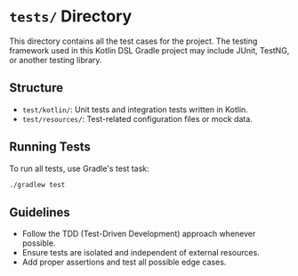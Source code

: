 # `tests/` Directory

This directory contains all the test cases for the project. The testing framework used in this Kotlin DSL Gradle project may include JUnit, TestNG, or another testing library.

## Structure

- `test/kotlin/`: Unit tests and integration tests written in Kotlin.
- `test/resources/`: Test-related configuration files or mock data.

## Running Tests

To run all tests, use Gradle's test task:

```bash
./gradlew test
```

## Guidelines
- Follow the TDD (Test-Driven Development) approach whenever possible.
- Ensure tests are isolated and independent of external resources.
- Add proper assertions and test all possible edge cases.